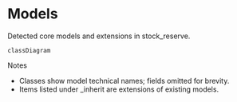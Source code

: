 # Models

Detected core models and extensions in stock_reserve.

```mermaid
classDiagram
```

Notes
- Classes show model technical names; fields omitted for brevity.
- Items listed under _inherit are extensions of existing models.

